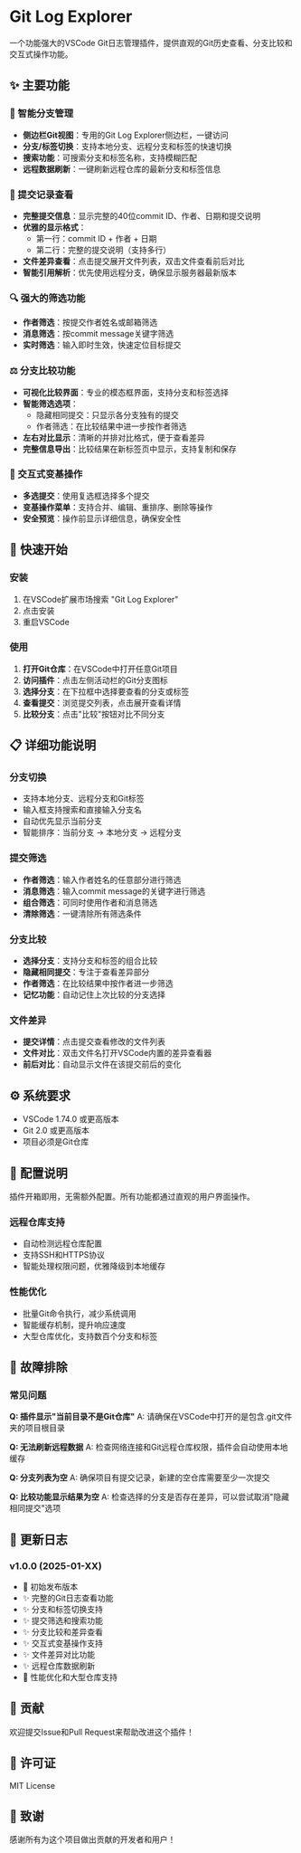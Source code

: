 # Git Log Explorer

一个功能强大的VSCode Git日志管理插件，提供直观的Git历史查看、分支比较和交互式操作功能。

## ✨ 主要功能

### 🌿 智能分支管理
- **侧边栏Git视图**：专用的Git Log Explorer侧边栏，一键访问
- **分支/标签切换**：支持本地分支、远程分支和标签的快速切换
- **搜索功能**：可搜索分支和标签名称，支持模糊匹配
- **远程数据刷新**：一键刷新远程仓库的最新分支和标签信息

### 📝 提交记录查看
- **完整提交信息**：显示完整的40位commit ID、作者、日期和提交说明
- **优雅的显示格式**：
  - 第一行：commit ID + 作者 + 日期
  - 第二行：完整的提交说明（支持多行）
- **文件差异查看**：点击提交展开文件列表，双击文件查看前后对比
- **智能引用解析**：优先使用远程分支，确保显示服务器最新版本

### 🔍 强大的筛选功能
- **作者筛选**：按提交作者姓名或邮箱筛选
- **消息筛选**：按commit message关键字筛选
- **实时筛选**：输入即时生效，快速定位目标提交

### ⚖️ 分支比较功能
- **可视化比较界面**：专业的模态框界面，支持分支和标签选择
- **智能筛选选项**：
  - 隐藏相同提交：只显示各分支独有的提交
  - 作者筛选：在比较结果中进一步按作者筛选
- **左右对比显示**：清晰的并排对比格式，便于查看差异
- **完整信息导出**：比较结果在新标签页中显示，支持复制和保存

### 🔀 交互式变基操作
- **多选提交**：使用复选框选择多个提交
- **变基操作菜单**：支持合并、编辑、重排序、删除等操作
- **安全预览**：操作前显示详细信息，确保安全性

## 🚀 快速开始

### 安装
1. 在VSCode扩展市场搜索 "Git Log Explorer"
2. 点击安装
3. 重启VSCode

### 使用
1. **打开Git仓库**：在VSCode中打开任意Git项目
2. **访问插件**：点击左侧活动栏的Git分支图标
3. **选择分支**：在下拉框中选择要查看的分支或标签
4. **查看提交**：浏览提交列表，点击展开查看详情
5. **比较分支**：点击"比较"按钮对比不同分支

## 📋 详细功能说明

### 分支切换
- 支持本地分支、远程分支和Git标签
- 输入框支持搜索和直接输入分支名
- 自动优先显示当前分支
- 智能排序：当前分支 → 本地分支 → 远程分支

### 提交筛选
- **作者筛选**：输入作者姓名的任意部分进行筛选
- **消息筛选**：输入commit message的关键字进行筛选
- **组合筛选**：可同时使用作者和消息筛选
- **清除筛选**：一键清除所有筛选条件

### 分支比较
- **选择分支**：支持分支和标签的组合比较
- **隐藏相同提交**：专注于查看差异部分
- **作者筛选**：在比较结果中按作者进一步筛选
- **记忆功能**：自动记住上次比较的分支选择

### 文件差异
- **提交详情**：点击提交查看修改的文件列表
- **文件对比**：双击文件名打开VSCode内置的差异查看器
- **前后对比**：自动显示文件在该提交前后的变化

## ⚙️ 系统要求

- VSCode 1.74.0 或更高版本
- Git 2.0 或更高版本
- 项目必须是Git仓库

## 🔧 配置说明

插件开箱即用，无需额外配置。所有功能都通过直观的用户界面操作。

### 远程仓库支持
- 自动检测远程仓库配置
- 支持SSH和HTTPS协议
- 智能处理权限问题，优雅降级到本地缓存

### 性能优化
- 批量Git命令执行，减少系统调用
- 智能缓存机制，提升响应速度
- 大型仓库优化，支持数百个分支和标签

## 🐛 故障排除

### 常见问题

**Q: 插件显示"当前目录不是Git仓库"**
A: 请确保在VSCode中打开的是包含.git文件夹的项目根目录

**Q: 无法刷新远程数据**
A: 检查网络连接和Git远程仓库权限，插件会自动使用本地缓存

**Q: 分支列表为空**
A: 确保项目有提交记录，新建的空仓库需要至少一次提交

**Q: 比较功能显示结果为空**
A: 检查选择的分支是否存在差异，可以尝试取消"隐藏相同提交"选项

## 📝 更新日志

### v1.0.0 (2025-01-XX)
- 🎉 初始发布版本
- ✨ 完整的Git日志查看功能
- ✨ 分支和标签切换支持
- ✨ 提交筛选和搜索功能
- ✨ 分支比较和差异查看
- ✨ 交互式变基操作支持
- ✨ 文件差异对比功能
- ✨ 远程仓库数据刷新
- 🚀 性能优化和大型仓库支持

## 🤝 贡献

欢迎提交Issue和Pull Request来帮助改进这个插件！

## 📄 许可证

MIT License

## 🙏 致谢

感谢所有为这个项目做出贡献的开发者和用户！ 